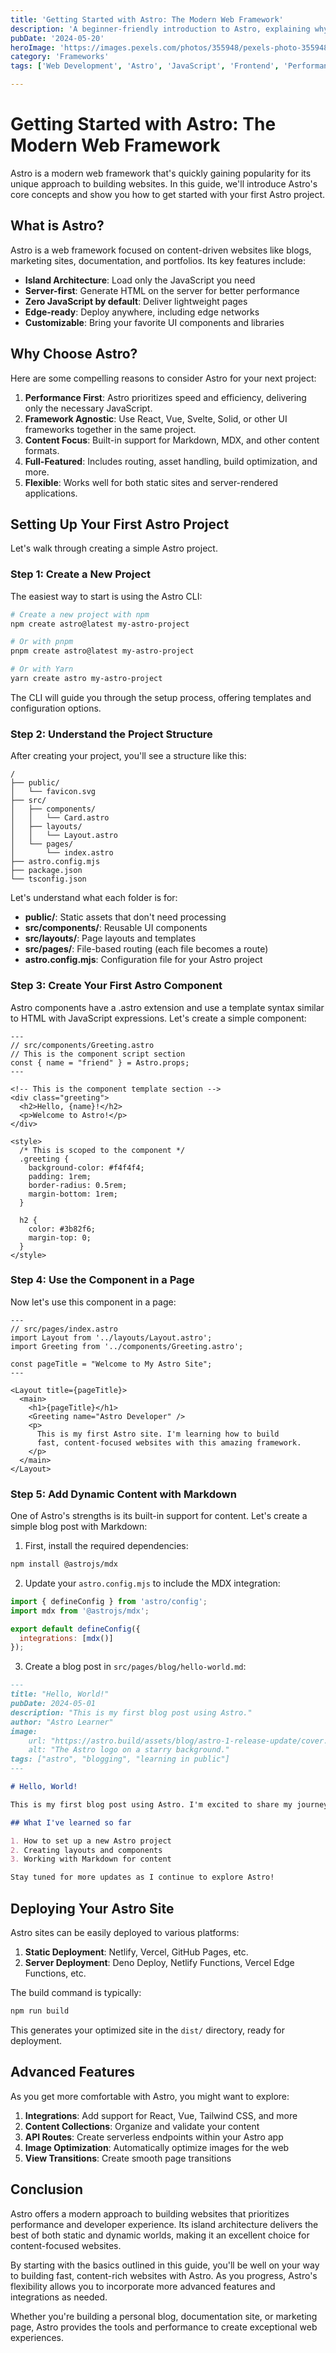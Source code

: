 ```yaml
---
title: 'Getting Started with Astro: The Modern Web Framework'
description: 'A beginner-friendly introduction to Astro, explaining why its gaining popularity and how to create your first Astro project.'
pubDate: '2024-05-20'
heroImage: 'https://images.pexels.com/photos/355948/pexels-photo-355948.jpeg?auto=compress&cs=tinysrgb&w=1260&h=750&dpr=2'
category: 'Frameworks'
tags: ['Web Development', 'Astro', 'JavaScript', 'Frontend', 'Performance']

---
```


# Getting Started with Astro: The Modern Web Framework

Astro is a modern web framework that's quickly gaining popularity for its unique approach to building websites. In this guide, we'll introduce Astro's core concepts and show you how to get started with your first Astro project.

## What is Astro?

Astro is a web framework focused on content-driven websites like blogs, marketing sites, documentation, and portfolios. Its key features include:

- **Island Architecture**: Load only the JavaScript you need
- **Server-first**: Generate HTML on the server for better performance
- **Zero JavaScript by default**: Deliver lightweight pages
- **Edge-ready**: Deploy anywhere, including edge networks
- **Customizable**: Bring your favorite UI components and libraries

## Why Choose Astro?

Here are some compelling reasons to consider Astro for your next project:

1. **Performance First**: Astro prioritizes speed and efficiency, delivering only the necessary JavaScript.
2. **Framework Agnostic**: Use React, Vue, Svelte, Solid, or other UI frameworks together in the same project.
3. **Content Focus**: Built-in support for Markdown, MDX, and other content formats.
4. **Full-Featured**: Includes routing, asset handling, build optimization, and more.
5. **Flexible**: Works well for both static sites and server-rendered applications.

## Setting Up Your First Astro Project

Let's walk through creating a simple Astro project.

### Step 1: Create a New Project

The easiest way to start is using the Astro CLI:

```bash
# Create a new project with npm
npm create astro@latest my-astro-project

# Or with pnpm
pnpm create astro@latest my-astro-project

# Or with Yarn
yarn create astro my-astro-project
```

The CLI will guide you through the setup process, offering templates and configuration options.

### Step 2: Understand the Project Structure

After creating your project, you'll see a structure like this:

```
/
├── public/
│   └── favicon.svg
├── src/
│   ├── components/
│   │   └── Card.astro
│   ├── layouts/
│   │   └── Layout.astro
│   └── pages/
│       └── index.astro
├── astro.config.mjs
├── package.json
└── tsconfig.json
```

Let's understand what each folder is for:

- **public/**: Static assets that don't need processing
- **src/components/**: Reusable UI components
- **src/layouts/**: Page layouts and templates
- **src/pages/**: File-based routing (each file becomes a route)
- **astro.config.mjs**: Configuration file for your Astro project

### Step 3: Create Your First Astro Component

Astro components have a .astro extension and use a template syntax similar to HTML with JavaScript expressions. Let's create a simple component:

```astro
---
// src/components/Greeting.astro
// This is the component script section
const { name = "friend" } = Astro.props;
---

<!-- This is the component template section -->
<div class="greeting">
  <h2>Hello, {name}!</h2>
  <p>Welcome to Astro!</p>
</div>

<style>
  /* This is scoped to the component */
  .greeting {
    background-color: #f4f4f4;
    padding: 1rem;
    border-radius: 0.5rem;
    margin-bottom: 1rem;
  }
  
  h2 {
    color: #3b82f6;
    margin-top: 0;
  }
</style>
```

### Step 4: Use the Component in a Page

Now let's use this component in a page:

```astro
---
// src/pages/index.astro
import Layout from '../layouts/Layout.astro';
import Greeting from '../components/Greeting.astro';

const pageTitle = "Welcome to My Astro Site";
---

<Layout title={pageTitle}>
  <main>
    <h1>{pageTitle}</h1>
    <Greeting name="Astro Developer" />
    <p>
      This is my first Astro site. I'm learning how to build
      fast, content-focused websites with this amazing framework.
    </p>
  </main>
</Layout>
```

### Step 5: Add Dynamic Content with Markdown

One of Astro's strengths is its built-in support for content. Let's create a simple blog post with Markdown:

1. First, install the required dependencies:

```bash
npm install @astrojs/mdx
```

2. Update your `astro.config.mjs` to include the MDX integration:

```javascript
import { defineConfig } from 'astro/config';
import mdx from '@astrojs/mdx';

export default defineConfig({
  integrations: [mdx()]
});
```

3. Create a blog post in `src/pages/blog/hello-world.md`:

```markdown
---
title: "Hello, World!"
pubDate: 2024-05-01
description: "This is my first blog post using Astro."
author: "Astro Learner"
image:
    url: "https://astro.build/assets/blog/astro-1-release-update/cover.jpeg"
    alt: "The Astro logo on a starry background."
tags: ["astro", "blogging", "learning in public"]
---

# Hello, World!

This is my first blog post using Astro. I'm excited to share my journey as I learn this new framework.

## What I've learned so far

1. How to set up a new Astro project
2. Creating layouts and components
3. Working with Markdown for content

Stay tuned for more updates as I continue to explore Astro!
```

## Deploying Your Astro Site

Astro sites can be easily deployed to various platforms:

1. **Static Deployment**: Netlify, Vercel, GitHub Pages, etc.
2. **Server Deployment**: Deno Deploy, Netlify Functions, Vercel Edge Functions, etc.

The build command is typically:

```bash
npm run build
```

This generates your optimized site in the `dist/` directory, ready for deployment.

## Advanced Features

As you get more comfortable with Astro, you might want to explore:

1. **Integrations**: Add support for React, Vue, Tailwind CSS, and more
2. **Content Collections**: Organize and validate your content
3. **API Routes**: Create serverless endpoints within your Astro app
4. **Image Optimization**: Automatically optimize images for the web
5. **View Transitions**: Create smooth page transitions

## Conclusion

Astro offers a modern approach to building websites that prioritizes performance and developer experience. Its island architecture delivers the best of both static and dynamic worlds, making it an excellent choice for content-focused websites.

By starting with the basics outlined in this guide, you'll be well on your way to building fast, content-rich websites with Astro. As you progress, Astro's flexibility allows you to incorporate more advanced features and integrations as needed.

Whether you're building a personal blog, documentation site, or marketing page, Astro provides the tools and performance to create exceptional web experiences.